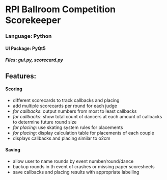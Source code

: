 # RPI Ballroom Competition Scorekeeper
### Language: Python
#### UI Package: PyQt5
##### Files: gui.py, scorecard.py
## Features:
#### Scoring
- different scorecards to track callbacks and placing
- add multiple scorecards per round for each judge
- *for callbacks*: output numbers from most to least callbacks
- *for callbacks*: show total count of dancers at each amount of callbacks to determine future round size
- *for placing*: use skating system rules for placements
- *for placing*: display calculation table for placements of each couple
- displays callbacks and placing similar to o2cm
#### Saving
- allow user to name rounds by event number/round/dance
- backup rounds in th event of crashes or missing paper scoresheets
- save callbacks and placing results with appropriate labelling
